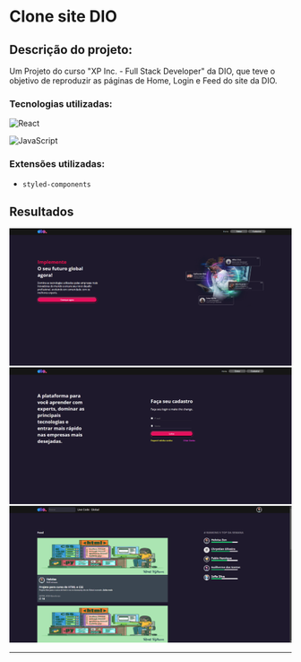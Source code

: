 # Clone site DIO

## Descrição do projeto:
Um Projeto do curso "XP Inc. - Full Stack Developer" da DIO, que teve o objetivo de reproduzir as páginas de Home, Login e Feed do site da DIO.

### Tecnologias utilizadas:

![React](https://img.shields.io/badge/React-20232A?style=for-the-badge&logo=react&logoColor=61DAFB) 

![JavaScript](https://img.shields.io/badge/JavaScript-F7DF1E?style=for-the-badge&logo=javascript&logoColor=black)

### Extensões utilizadas:

- ``styled-components``

## Resultados
![Tela Home](src/assets/printhome.png)
![Tela Login](src/assets/printlogin.png)
![Tela Feed](src/assets/printfeed.png)

---

